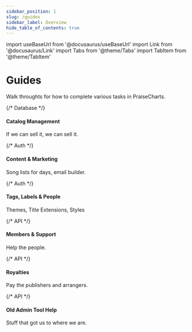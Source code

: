 ```yaml
---
sidebar_position: 1
slug: /guides
sidebar_label: Overview
hide_table_of_contents: true
---
```

import useBaseUrl from '@docusaurus/useBaseUrl'
import Link from '@docusaurus/Link'
import Tabs from '@theme/Tabs'
import TabItem from '@theme/TabItem'

# Guides

Walk throughts for how to complete various tasks in PraiseCharts.

<div class="container" style={{ padding: 0 }}>
  <div class="row is-multiline">
    {/* Database */}
    <div class="col col--6">
      <Link class="card" to="/docs/guides/create-a-catalog-item" style={{ height: '100%' }}>
        <div class="card__body">
          <h4>Catalog Management</h4>
          <p>If we can sell it, we can sell it.</p>
        </div>
      </Link>
    </div>
    {/* Auth */}
    <div class="col col--6">
      <Link class="card" to="/docs/guides/auth" style={{ height: '100%' }}>
        <div class="card__body">
          <h4>Content & Marketing</h4>
          <p>Song lists for days, email builder.</p>
        </div>
      </Link>
    </div>
    {/* Auth */}
    <div class="col col--6">
      <Link class="card" to="/docs/guides/storage" style={{ height: '100%' }}>
        <div class="card__body">
          <h4>Tags, Labels & People</h4>
          <p>Themes, Title Extensions, Styles</p>
        </div>
      </Link>
    </div>
    {/* API */}
    <div class="col col--6">
      <Link class="card" to="/docs/guides/api" style={{ height: '100%' }}>
        <div class="card__body">
          <h4>Members & Support</h4>
          <p>Help the people.</p>
        </div>
      </Link>
    </div>
    {/* API */}
    <div class="col col--6">
      <Link class="card" to="/docs/guides/api" style={{ height: '100%' }}>
        <div class="card__body">
          <h4>Royalties</h4>
          <p>Pay the publishers and arrangers.</p>
        </div>
      </Link>
    </div>
    {/* API */}
    <div class="col col--6">
      <Link class="card" to="/docs/guides/api" style={{ height: '100%' }}>
        <div class="card__body">
          <h4>Old Admin Tool Help</h4>
          <p>Stuff that got us to where we are.</p>
        </div>
      </Link>
    </div>
  </div>
</div>
